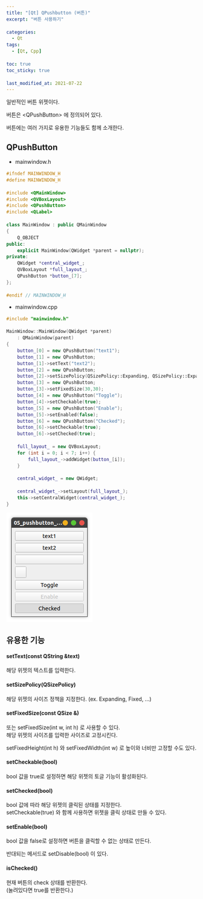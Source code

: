 ```yaml
---
title: "[Qt] QPushbutton (버튼)"
excerpt: "버튼 사용하기"

categories:
  - Qt
tags:
  - [Qt, Cpp]

toc: true
toc_sticky: true

last_modified_at: 2021-07-22
---
```


일반적인 버튼 위젯이다.

버튼은 \<QPushButton> 에 정의되어 있다.

버튼에는 여러 가지로 유용한 기능들도 함께 소개한다.

## QPushButton

* mainwindow.h

```cpp
#ifndef MAINWINDOW_H
#define MAINWINDOW_H

#include <QMainWindow>
#include <QVBoxLayout>
#include <QPushButton>
#include <QLabel>

class MainWindow : public QMainWindow
{
    Q_OBJECT
public:
    explicit MainWindow(QWidget *parent = nullptr);
private:
    QWidget *central_widget_;
    QVBoxLayout *full_layout_;
    QPushButton *button_[7];
};

#endif // MAINWINDOW_H
```

* mainwindow.cpp

```cpp
#include "mainwindow.h"

MainWindow::MainWindow(QWidget *parent)
    : QMainWindow(parent)
{
    button_[0] = new QPushButton("text1");
    button_[1] = new QPushButton;
    button_[1]->setText("text2");
    button_[2] = new QPushButton;
    button_[2]->setSizePolicy(QSizePolicy::Expanding, QSizePolicy::Expanding);
    button_[3] = new QPushButton;
    button_[3]->setFixedSize(30,30);
    button_[4] = new QPushButton("Toggle");
    button_[4]->setCheckable(true);
    button_[5] = new QPushButton("Enable");
    button_[5]->setEnabled(false);
    button_[6] = new QPushButton("Checked");
    button_[6]->setCheckable(true);
    button_[6]->setChecked(true);

    full_layout_ = new QVBoxLayout;
    for (int i = 0; i < 7; i++) {
        full_layout_->addWidget(button_[i]);
    }

    central_widget_ = new QWidget;

    central_widget_->setLayout(full_layout_);
    this->setCentralWidget(central_widget_);
}
```

![pushbutton](/images/qt-image/pushbutton.png)


## 유용한 기능

#### setText(const QString &text)

해당 위젯의 텍스트를 입력한다.

#### setSizePolicy(QSizePolicy)

해당 위젯의 사이즈 정책을 지정한다. (ex. Expanding, Fixed, ...)

#### setFixedSize(const QSize &)

또는 setFixedSize(int w, int h) 로 사용할 수 있다.   
해당 위젯의 사이즈를 입력한 사이즈로 고정시킨다.

setFixedHeight(int h) 와 setFixedWidth(int w) 로 높이와 너비만 고정할 수도 있다.

#### setCheckable(bool)

bool 값을 true로 설정하면 해당 위젯의 토글 기능이 활성화된다.

#### setChecked(bool)

bool 값에 따라 해당 위젯의 클릭된 상태를 지정한다.   
setCheckable(true) 와 함께 사용하면 위젯을 클릭 상태로 만들 수 있다.

#### setEnable(bool)

bool 값을 false로 설정하면 버튼을 클릭할 수 없는 상태로 만든다.

반대되는 메서드로 setDisable(bool) 이 있다.

#### isChecked()

현재 버튼의 check 상태를 반환한다.   
(눌려있다면 true를 반환한다.)